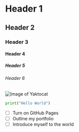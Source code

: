 # Header 1
## Header 2
### Header 3
#### Header 4
##### Header 5
###### Header 6


![Image of Yaktocat](https://octodex.github.com/images/yaktocat.png)

``` python
print("Hello World")
```
- [ ] Turn on GitHub Pages
- [ ] Outline my portfolio
- [ ] Introduce myself to the world
